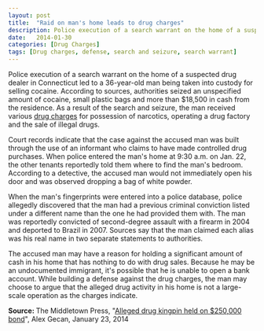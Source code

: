 ```yaml
---
layout: post
title:  "Raid on man's home leads to drug charges"
description: Police execution of a search warrant on the home of a suspected drug dealer in Connecticut led to a 36-year-old man being taken into custody for selling cocaine. According to sources, authorities seized an unspecified amount of cocaine, small plastic bags and more than $18,500 in cash from the residence. As a result of the search and seizure, the man received various drug charges for possession of narcotics, operating a drug factory and the sale of illegal drugs.
date:   2014-01-30
categories: [Drug Charges] 
tags: [Drug charges, defense, search and seizure, search warrant]
---
```


<p>Police execution of a search warrant on the home of a suspected drug dealer in Connecticut led to a 36-year-old man being taken into custody for selling cocaine. According to sources, authorities seized an unspecified amount of cocaine, small plastic bags and more than $18,500 in cash from the residence. As a result of the search and seizure, the man received various <a href="/Drug-Charges/Drug-Charges.html">drug charges</a> for possession of narcotics, operating a drug factory and the sale of illegal drugs. </p><p>Court records indicate that the case against the accused man was built through the use of an informant who claims to have made controlled drug purchases. When police entered the man's home at 9:30 a.m. on Jan. 22, the other tenants reportedly told them where to find the man's bedroom. According to a detective, the accused man would not immediately open his door and was observed dropping a bag of white powder. </p> <p>When the man's fingerprints were entered into a police database, police allegedly discovered that the man had a previous criminal conviction listed under a different name than the one he had provided them with. The man was reportedly convicted of second-degree assault with a firearm in 2004 and deported to Brazil in 2007. Sources say that the man claimed each alias was his real name in two separate statements to authorities. </p><p>The accused man may have a reason for holding a significant amount of cash in his home that has nothing to do with drug sales. Because he may be an undocumented immigrant, it's possible that he is unable to open a bank account. While building a defense against the drug charges, the man may choose to argue that the alleged drug activity in his home is not a large-scale operation as the charges indicate. </p> <p> <b>Source:&nbsp;</b>The Middletown Press, "<a href="http://www.middletownpress.com/general-news/20140123/alleged-drug-kingpin-held-on-250000-bond" target="_blank">Alleged drug kingpin held on $250,000 bond</a>", Alex Gecan, January 23, 2014</p> 

